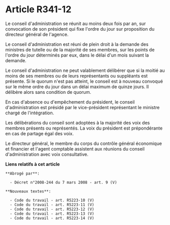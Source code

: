 # Article R341-12

Le conseil d'administration se réunit au moins deux fois par an, sur convocation de son président qui fixe l'ordre du jour
sur proposition du directeur général de l'agence.

Le conseil d'administration est réuni de plein droit à la demande des ministres de tutelle ou de la majorité de ses membres,
sur les points de l'ordre du jour déterminés par eux, dans le délai d'un mois suivant la demande.

Le conseil d'administration ne peut valablement délibérer que si la moitié au moins de ses membres ou de leurs représentants
ou suppléants est présente. Si le quorum n'est pas atteint, le conseil est à nouveau convoqué sur le même ordre du jour dans
un délai maximum de quinze jours. Il délibère alors sans condition de quorum.

En cas d'absence ou d'empêchement du président, le conseil d'administration est présidé par le vice-président représentant le
ministre chargé de l'intégration.

Les délibérations du conseil sont adoptées à la majorité des voix des membres présents ou représentés. La voix du président
est prépondérante en cas de partage égal des voix.

Le directeur général, le membre du corps du contrôle général économique et financier et l'agent comptable assistent aux
réunions du conseil d'administration avec voix consultative.

**Liens relatifs à cet article**

	**Abrogé par**:

	  - Décret n°2008-244 du 7 mars 2008 - art. 9 (V)

	**Nouveaux textes**:

	  - Code du travail - art. R5223-10 (V)
	  - Code du travail - art. R5223-11 (V)
	  - Code du travail - art. R5223-12 (V)
	  - Code du travail - art. R5223-13 (V)
	  - Code du travail - art. R5223-14 (V)
